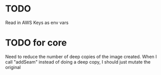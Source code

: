 # TODO
Read in AWS Keys as env vars

# TODO for core

Need to reduce the number of deep copies of the image created. When I call "addSeam" instead of doing a deep copy, I should just mutate the original
